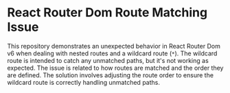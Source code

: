 # React Router Dom Route Matching Issue

This repository demonstrates an unexpected behavior in React Router Dom v6 when dealing with nested routes and a wildcard route (`*`). The wildcard route is intended to catch any unmatched paths, but it's not working as expected.  The issue is related to how routes are matched and the order they are defined.  The solution involves adjusting the route order to ensure the wildcard route is correctly handling unmatched paths.